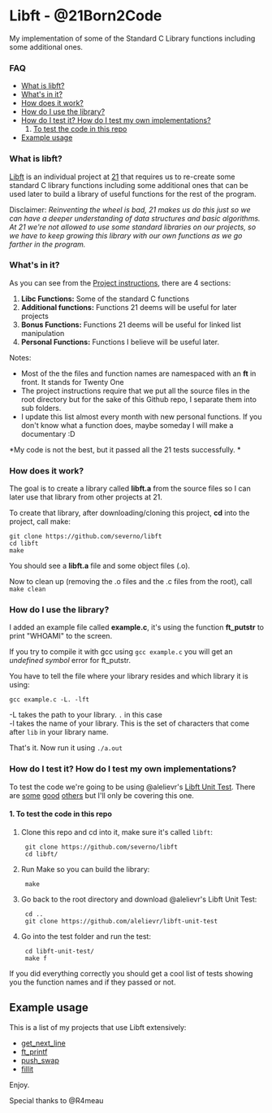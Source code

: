 # Libft - @21Born2Code
My implementation of some of the Standard C Library functions including some additional ones.

### FAQ
* [What is libft?](#what-is-libft)
* [What's in it?](#whats-in-it)
* [How does it work?](#how-does-it-work)
* [How do I use the library?](#how-do-i-use-the-library)
* [How do I test it? How do I test my own implementations?](#how-do-i-test-it-how-do-i-test-my-own-implementations)
	1. [To test the code in this repo](#1-to-test-the-code-in-this-repo)
* [Example usage](#example-usage)

### What is libft?
[Libft][1] is an individual project at [21][2] that requires us to re-create some standard C library functions including some additional ones that can be used later to build a library of useful functions for the rest of the program.

Disclaimer: *Reinventing the wheel is bad, 21 makes us do this just so we can have a deeper understanding of data structures and basic algorithms. At 21 we're not allowed to use some standard libraries on our projects, so we have to keep growing this library with our own functions as we go farther in the program.*

### What's in it?

As you can see from the [Project instructions][1], there are 4 sections:

1.  **Libc Functions:** Some of the standard C functions
2.  **Additional functions:** Functions 21 deems will be useful for later projects
3.  **Bonus Functions:** Functions 21 deems will be useful for linked list manipulation
4.  **Personal Functions:** Functions I believe will be useful later.

Notes:

- Most of the the files and function names are namespaced with an **ft** in front. It stands for Twenty One
- The project instructions require that we put all the source files in the root directory but for the sake of this Github repo, I separate them into sub folders.
- I update this list almost every month with new personal functions. If you don't know what a function does, maybe someday I will make a documentary :D

*My code is not the best, but it passed all the 21 tests successfully.
*
### How does it work?

The goal is to create a library called **libft.a** from the source files so I can later use that library from other projects at 21.

To create that library, after downloading/cloning this project, **cd** into the project, call make:

	git clone https://github.com/severno/libft
	cd libft
	make

You should see a **libft.a** file and some object files (.o).


Now to clean up (removing the .o files and the .c files from the root), call `make clean`

### How do I use the library?

I added an example file called **example.c**, it's using the function **ft_putstr** to print "WHOAMI" to the screen. 

If you try to compile it with gcc using `gcc example.c` you will get an *undefined symbol* error for ft_putstr. 

You have to tell the file where your library resides and which library it is using:

`gcc example.c -L. -lft`

-L takes the path to your library. `.` in this case<br>
-l takes the name of your library. This is the set of characters that come after `lib` in your library name.

That's it. Now run it using `./a.out`

### How do I test it? How do I test my own implementations?

To test the code we're going to be using @alelievr's [Libft Unit Test][4]. There are [some][5] [good][6] [others][7] but I'll only be covering this one.

#### 1. To test the code in this repo

1. Clone this repo and cd into it, make sure it's called `libft`:
		
		git clone https://github.com/severno/libft
		cd libft/
2. Run Make so you can build the library:
		
		make
3. Go back to the root directory and download @alelievr's Libft Unit Test:
		
		cd ..
		git clone https://github.com/alelievr/libft-unit-test
4. Go into the test folder and run the test:

		cd libft-unit-test/
		make f

If you did everything correctly you should get a cool list of tests showing you the function names and if they passed or not.

## Example usage

This is a list of my projects that use Libft extensively:

* [get_next_line](https://github.com/severno/get_next_line)
* [ft_printf](https://github.com/severno/ft_printf)
* [push_swap](https://github.com/severno/push_swap)
* [fillit](https://github.com/severno/fillit)

Enjoy.

Special thanks to @R4meau

[1]: https://github.com/severno/libft/libft.en.pdf "Libft PDF"
[2]: https://21-school.ru/ "21 Russia"
[3]: https://github.com/R4meau/libft/wiki/Personal-Functions-Documentation
[4]: https://github.com/alelievr/libft-unit-test
[5]: https://github.com/yyang42/moulitest
[6]: https://github.com/QuentinPerez/Maintest/tree/master/libft
[7]: https://github.com/Kant1-0/libft-test
